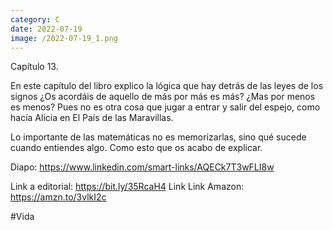 ```yaml
--- 
category: C 
date: 2022-07-19 
image: /2022-07-19_1.png 
--- 
```


Capítulo 13. 

En este capítulo del libro explico la lógica que hay detrás de las leyes de los signos ¿Os acordáis de aquello de más por más es más? ¿Mas por menos es menos? Pues no es otra cosa que jugar a entrar y salir del espejo, como hacía Alicia en El País de las Maravillas.

Lo importante de las matemáticas no es memorizarlas, sino qué sucede cuando entiendes algo. Como esto que os acabo de explicar.  

Diapo: https://www.linkedin.com/smart-links/AQECk7T3wFLI8w

Link a editorial: https://bit.ly/35RcaH4 Link 
Link Amazon: https://amzn.to/3vlkI2c

#Vida